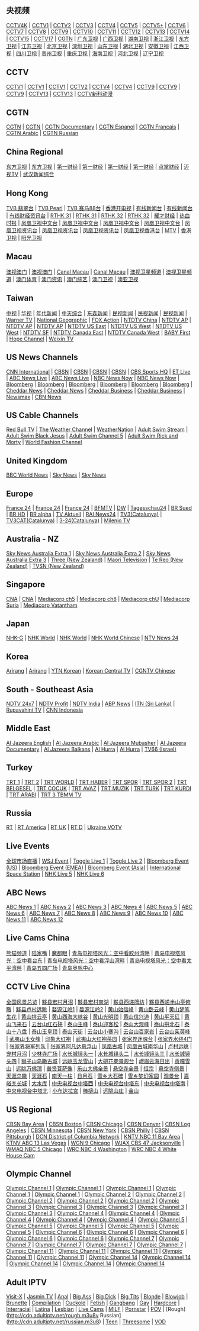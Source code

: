 ## 央视频

[CCTV4K](http://210.22.242.108/live-cnc-cdn.ysp.cctv.cn/001/2000266303.m3u8) | [CCTV1](http://210.22.242.108/live-cnc-cdn.ysp.cctv.cn/001/2000210103.m3u8) | [CCTV2](http://210.22.242.108/live-cnc-cdn.ysp.cctv.cn/001/2000203603.m3u8) | [CCTV3](http://210.22.242.108/live-cnc-cdn.ysp.cctv.cn/001/2000203803.m3u8) | [CCTV4](http://210.22.242.108/live-cnc-cdn.ysp.cctv.cn/001/2000204803.m3u8) | [CCTV5](http://210.22.242.108/live-cnc-cdn.ysp.cctv.cn/001/2000205103.m3u8) | [CCTV5+](http://210.22.242.108/live-cnc-cdn.ysp.cctv.cn/001/2000204503.m3u8) | [CCTV6](http://210.22.242.108/live-cnc-cdn.ysp.cctv.cn/001/2000203301.m3u8) | [CCTV7](http://210.22.242.108/live-cnc-cdn.ysp.cctv.cn/001/2000510003.m3u8) | [CCTV8](http://210.22.242.108/live-cnc-cdn.ysp.cctv.cn/001/2000203903.m3u8) | [CCTV9](http://210.22.242.108/live-cnc-cdn.ysp.cctv.cn/001/2000499403.m3u8) | [CCTV10](http://210.22.242.108/live-cnc-cdn.ysp.cctv.cn/001/2000203503.m3u8) | [CCTV11](http://210.22.242.108/live-cnc-cdn.ysp.cctv.cn/001/2000204103.m3u8) | [CCTV12](http://210.22.242.108/live-cnc-cdn.ysp.cctv.cn/001/2000202603.m3u8) | [CCTV13](http://210.22.242.108/live-cnc-cdn.ysp.cctv.cn/001/2000204603.m3u8) | [CCTV14](http://210.22.242.108/live-cnc-cdn.ysp.cctv.cn/001/2000204403.m3u8) | [CCTV15](http://210.22.242.108/live-cnc-cdn.ysp.cctv.cn/001/2000205003.m3u8) | [CCTV17](http://210.22.242.108/live-cnc-cdn.ysp.cctv.cn/001/2000204203.m3u8) | [CGTN](http://210.22.242.108/live-cnc-cdn.ysp.cctv.cn/001/2001656801.m3u8) | [广东卫视](http://210.22.242.108/live-cnc-cdn.ysp.cctv.cn/001/2000292703.m3u8) | [广西卫视](http://210.22.242.108/live-cnc-cdn.ysp.cctv.cn/001/2000294203.m3u8) | [湖南卫视](http://210.22.242.108/live-cnc-cdn.ysp.cctv.cn/001/2000296203.m3u8) | [浙江卫视](http://210.22.242.108/live-cnc-cdn.ysp.cctv.cn/001/2000295503.m3u8) | [东方卫视](http://210.22.242.108/live-cnc-cdn.ysp.cctv.cn/001/2000292403.m3u8) | [江苏卫视](http://210.22.242.108/live-cnc-cdn.ysp.cctv.cn/001/2000295603.m3u8) | [北京卫视](http://210.22.242.108/live-cnc-cdn.ysp.cctv.cn/001/2000272103.m3u8) | [深圳卫视](http://210.22.242.108/live-cnc-cdn.ysp.cctv.cn/001/2000292203.m3u8) | [山东卫视](http://210.22.242.108/live-cnc-cdn.ysp.cctv.cn/001/2000294803.m3u8) | [湖北卫视](http://210.22.242.108/live-cnc-cdn.ysp.cctv.cn/001/2000294503.m3u8) | [安徽卫视](http://210.22.242.108/live-cnc-cdn.ysp.cctv.cn/001/2000298003.m3u8) | [江西卫视](http://210.22.242.108/live-cnc-cdn.ysp.cctv.cn/001/2000294103.m3u8) | [四川卫视](http://210.22.242.108/live-cnc-cdn.ysp.cctv.cn/001/2000295003.m3u8) | [贵州卫视](http://210.22.242.108/live-cnc-cdn.ysp.cctv.cn/001/2000293303.m3u8) | [重庆卫视](http://210.22.242.108/live-cnc-cdn.ysp.cctv.cn/001/2000297803.m3u8) | [海南卫视](http://210.22.242.108/live-cnc-cdn.ysp.cctv.cn/001/2000291503.m3u8) | [河北卫视](http://210.22.242.108/live-cnc-cdn.ysp.cctv.cn/001/2000293403.m3u8) | [辽宁卫视](http://210.22.242.108/live-cnc-cdn.ysp.cctv.cn/001/2000281303.m3u8)

## CCTV

[CCTV1](http://ivi.bupt.edu.cn/hls/cctv1hd.m3u8) | [CCTV1](http://ivi.bupt.edu.cn/hls/cctv1.m3u8) | [CCTV1](http://cctvksw.v.kcdnvip.com/live/cctv1_1/index.m3u8) | [CCTV2](http://ivi.bupt.edu.cn/hls/cctv2.m3u8) | [CCTV4](http://ivi.bupt.edu.cn/hls/cctv4.m3u8) | [CCTV4](http://cctvksw.v.kcdnvip.com/live/cctv4_1/index.m3u8) | [CCTV9](http://ivi.bupt.edu.cn/hls/cctv9.m3u8) | [CCTV9](http://cctvcnch5c.v.wscdns.com/live/cctvjilu_2/index.m3u8) | [CCTV9](http://cctvksw.v.kcdnvip.com/live/cctvjilu_1/index.m3u8) | [CCTV13](http://ivi.bupt.edu.cn/hls/cctv13.m3u8) | [CCTV13](http://cctvksw.v.kcdnvip.com/live/cctv13_1/index.m3u8) | [CCTV新科动漫](http://cctvtxyh5ca.liveplay.myqcloud.com/live/xinkedongman_2_hd.m3u8)

## CGTN

[CGTN](https://news.cgtn.com/resource/live/english/cgtn-news.m3u8) | [CGTN](http://ivi.bupt.edu.cn/hls/cctv16.m3u8) | [CGTN Documentary](https://news.cgtn.com/resource/live/document/cgtn-doc.m3u8) | [CGTN Espanol](https://news.cgtn.com/resource/live/espanol/cgtn-e.m3u8) | [CGTN Francais](https://news.cgtn.com/resource/live/french/cgtn-f.m3u8) | [CGTN Arabic](https://news.cgtn.com/resource/live/arabic/cgtn-a.m3u8) | [CGTN Russian](https://news.cgtn.com/resource/live/russian/cgtn-r.m3u8)

## China Regional

[东方卫视](http://ivi.bupt.edu.cn/hls/dfhd.m3u8) | [东方卫视](http://ivi.bupt.edu.cn/hls/dftv.m3u8) | [第一财经](http://w1.livecdn.yicai.com/hls/live/CBN_hd/live.m3u8) | [第一财经](http://w1.livecdn.yicai.com/hls/live/CBN_sd/live.m3u8) | [第一财经](http://w1.livecdn.yicai.com/hls/live/CBN_ld/live.m3u8) | [第一财经](http://m1.livecdn.yicai.com/hls/live/CBN_ld/live.m3u8) | [点掌财经](http://cclive.aniu.tv/live/anzb.m3u8) | [迈视TV](http://xinl.live.maxtv.cn/live/zb/playlist.m3u8) | [武汉新闻综合](http://stream.appwuhan.com/1tzb/sd/live.m3u8)

## Hong Kong

[TVB 翡翠台](http://m.567it.com/jade.m3u8) | [TVB Pearl](http://m.567it.com/Pearl.m3u8) | [TVB 赛马88台](http://tvbilive11-i.akamaihd.net/hls/live/494672/CH88/CH88-01.m3u8) | [香港开电视](http://media.fantv.hk/m3u8/archive/channel2.m3u8) | [有线新闻台](http://pull.leshantangjt.com/live/79231bc51121af01bf85c69b1/playlist.m3u8) | [有线新闻台](https://ottproxy2.mott.tv/livehls/MOB-SCC/index.m3u8) | [有线财经资讯台](http://ottproxy1.mott.tv/livehls/MOB-NGW/index.m3u8) | [RTHK 31](http://rthklive1-lh.akamaihd.net/i/rthk31_1@167495/index_1296_av-b.m3u8) | [RTHK 31](http://rthklive1-lh.akamaihd.net/i/rthk31_1@167495/index_2052_av-b.m3u8) | [RTHK 32](http://rthklive2-lh.akamaihd.net/i/rthk32_1@168450/index_1296_av-b.m3u8) | [RTHK 32](http://rthklive2-lh.akamaihd.net/i/rthk32_1@168450/index_2052_av-b.m3u8) | [耀才财经](http://202.69.67.66:443/webcast/bshdlive-pc/playlist.m3u8) | [热血时报](http://ptmirror3.passiontimes.hk/hls3/582000/stream.m3u8) | [凤凰卫视中文台](http://221.179.217.70/PLTV/88888888/224/3221225942/1.m3u8) | [凤凰卫视中文台](http://125.210.152.18:9090/live/FHZW_1200.m3u8) | [凤凰卫视中文台](http://223.110.245.167/ott.js.chinamobile.com/PLTV/3/224/3221226922/index.m3u8) | [凤凰卫视中文台](http://223.82.250.72/live/fhchinese/1.m3u8) | [凤凰卫视资讯台](http://125.210.152.18:9090/live/FHZX_1200.m3u8) | [凤凰卫视资讯台](http://223.110.245.167/ott.js.chinamobile.com/PLTV/3/224/3221226923/index.m3u8) | [凤凰卫视资讯台](http://183.207.249.35/PLTV/3/224/3221226923/index.m3u8) | [凤凰卫视香港台](http://183.207.249.35/PLTV/3/224/3221226975/index.m3u8) | [MTV](http://unilivemtveu-lh.akamaihd.net/i/mtvno_1@346424/master.m3u8) | [香港卫视](http://zhibo.hkstv.tv/livestream/mutfysrq/playlist.m3u8) | [阳光卫视](https://stream.isuntv.com/680k/mid_video_index.m3u8)

## Macau

[澳视澳门](https://live4.tdm.com.mo/ch1/_definst_/ch1.live/playlist.m3u8) | [澳视澳门](http://61.244.22.4/ch1/ch1.live/playelist.m3u8) | [Canal Macau](https://live4.tdm.com.mo/ch2/_definst_/ch2.live/playlist.m3u8) | [Canal Macau](http://61.244.22.4/ch2/ch2.live/playelist.m3u8) | [澳视卫星频道](https://live4.tdm.com.mo/ch3/_definst_/ch3.live/playlist.m3u8) | [澳视卫星频道](http://61.244.22.4/ch3/ch3.live/playelist.m3u8) | [澳门体育](https://live4.tdm.com.mo/ch4/_definst_/sport_ch4.live/playlist.m3u8) | [澳门资讯](https://live4.tdm.com.mo/ch5/_definst_/info_ch5.live/playlist.m3u8) | [澳门综艺](https://live4.tdm.com.mo/ch6/_definst_/hd_ch6.live/playlist.m3u8) | [澳门卫视](http://stream.mastvnet.com/MSTV/SD/live.m3u8) | [澳亚卫视](http://stream.mastvnet.com/MSTV/playlist.m3u8)

## Taiwan

[中视](http://104.250.154.42:8080/ZZ_zhongshi/ZZ_zhongshi.m3u8) | [华视](http://104.250.154.42:8080/ZZ_huashi/ZZ_huashi.m3u8) | [年代新闻](http://104.250.154.42:8080/ZZ_niandaixinwen/ZZ_niandianxinwen.m3u8) | [中天综合](http://104.250.154.42:8080/ZZ_zhongtianzonghe/ZZ_zhongtianzonghe.m3u8) | [东森新闻](http://192.200.120.82:8080/ZZ_dongsenxinwen/ZZ_dongsenxinwen.m3u8) | [民视新闻](https://6.mms.vlog.xuite.net/hls/ftvtv/index.m3u8) | [民视新闻](http://6.mms.vlog.xuite.net/hls/ftvtv/index.m3u8) | [民视新闻](http://210.61.56.23/hls/ftvtv/index.m3u8) | [Warner TV](http://192.200.120.82:8080/ZZ_huanadianying/ZZ_huanadianying.m3u8) | [National Geographic](http://104.250.154.42:8080/ZZ_hbo/ZZ_hbo.m3u8) | [FOX Action](http://104.250.154.42:8080/ZZ_foxaction/ZZ_foxaction.m3u8) | [NTDTV China](https://live2.ntdimg.com/cnlive/playlist.m3u8) | [NTDTV AP](https://live.ntdimg.com/aplive200/playlist.m3u8) | [NTDTV AP](http://174.127.67.246/live330/playlist.m3u8) | [NTDTV AP](http://174.127.67.246/live400/playlist.m3u8) | [NTDTV US East](https://live.ntdimg.com/live400/playlist.m3u8) | [NTDTV US West](http://live.ntdimg.com/uwlive520/playlist.m3u8) | [NTDTV US West](https://live.ntdimg.com/uwlive990/playlist.m3u8) | [NTDTV SF](https://live.ntdimg.com/sflive990/playlist.m3u8) | [NTDTV Canada East](https://live.ntdimg.com/mllive860/playlist.m3u8) | [NTDTV Canada West](https://live.ntdimg.com/cwlive220/playlist.m3u8) | [BABY First](http://ms003.happytv.com.tw/live/F9YMztT5DcwWEr1f/index.m3u8) | [Hope Channel](http://bcliveuniv-lh.akamaihd.net:80/i/Live_1@384161/index_500_av-p.m3u8) | [Weixin TV](http://mobile.ccdntech.com/transcoder/_definst_/vod164_Live/live/chunklist_w1177047531.m3u8)

## US News Channels

[CNN International](https://itpolly.iptv.digijadoo.net/live/cnn/chunks.m3u8) | [CBSN](http://cbsnewshd-lh.akamaihd.net/i/CBSNHD_7@199302/master.m3u8) | [CBSN](https://www.cbsnews.com/common/video/cbsn_header_prod.m3u8) | [CBSN](https://cbsn-us-cedexis.cbsnstream.cbsnews.com/out/v1/55a8648e8f134e82a470f83d562deeca/master.m3u8) | [CBSN](https://www.cbsnews.com/common/video/dai_prod.m3u8) | [CBS Sports HQ](https://dai.google.com/linear/hls/event/lKh5_XooSbam79G4T7KvYQ/master.m3u8) | [ET Live](https://dai.google.com/linear/hls/event/xrVrJYTmTfitfXBQfeZByQ/master.m3u8) | [ABC News Live](https://content.uplynk.com/channel/3324f2467c414329b3b0cc5cd987b6be.m3u8) | [
ABC News Live](https://abclive2-lh.akamaihd.net/i/abc_live11@423404/master.m3u8) | [NBC News Now](https://nbcnewshls-i.akamaihd.net/hls/live/1005170/nnn_live1/index_375.m3u8) | [NBC News Now](http://nbcnews-lh.akamaihd.net/i/nbc_live11@183427/master.m3u8) | [Bloomberg](https://liveproduseast.akamaized.net/us/Channel-USTV-AWS-virginia-1/Source-USTV-1000-1_live.m3u8) | [Bloomberg](https://liveproduseast.akamaized.net/btv/desktop/us_live.m3u8) | [Bloomberg](http://cdn-videos.akamaized.net/btv/desktop/akamai/europe/live/primary.m3u8) | [Bloomberg](https://liveprodeuwest.akamaized.net/btv/desktop/eu_live.m3u8) | [Bloomberg](https://liveprodapnortheast.akamaized.net/btv/desktop/aus_live.m3u8) | [Bloomberg](https://liveproduseast.akamaized.net/us/Channel-USTV-AWS-virginia-1/Source-USTV-1000-1_live.m3u8) | [Cheddar News](https://melive.chdrstatic.com/cheddar-42620/CheddarOwnedStream/cbn/primary.m3u8) | [Cheddar News](https://livestream.chdrstatic.com/7ab3250ab8cbce90487ec1d6f5ab5b4de073a4d71ec3fe83d677230882ce5729/cheddar-42620/CheddarOwnedStream/cheddardigital/index.m3u8) | [Cheddar Business](https://melive.chdrstatic.com/cheddar-42620/CheddarOwnedStream/cheddar/primary.m3u8) | [Cheddar Business](https://live.chdrstatic.com/cheddar/index.m3u8) | [Newsmax](https://nmxlive.akamaized.net/hls/live/529965/Live_1/index.m3u8) | [CBN News](http://bcliveuniv-lh.akamaihd.net/i/news_1@194050/master.m3u8)

## US Cable Channels

[Red Bull TV](https://rbmn-live.akamaized.net/hls/live/590964/BoRB-AT/master.m3u8) | [The Weather Channel](https://weather-lh.akamaihd.net/i/twc_1@92006/master.m3u8) | [WeatherNation](http://cdnapi.kaltura.com/p/931702/sp/93170200/playManifest/entryId/1_oorxcge2/format/applehttp/protocol/http/uiConfId/28428751/a.m3u8) | [Adult Swim Stream](https://media.cdn.adultswim.com/streams/playlists/live-stream.primary.v2.m3u8) | [Adult Swim Black Jesus](https://adultswim-vodlive.cdn.turner.com/live/black-jesus/stream.m3u8) | [Adult Swim Channel 5](https://adultswim-vodlive.cdn.turner.com/live/channel-5/stream.m3u8) | [Adult Swim Rick and Morty](https://adultswim-vodlive.cdn.turner.com/live/rick-and-morty/stream.m3u8) | [World Fashion Channel](http://wfc.bonus-tv.ru:80/cdn/wfcint/tracks-v1a1/index.m3u8)

## United Kingdom

[BBC World News](https://1636691764.rsc.cdn77.org/vCK2Zos_ZJA3WpA_yWRcNQ==,1593570326/LS-ATL-54548-11/index.m3u8) | [Sky News](http://skydvn-nowtv-atv-prod.skydvn.com/atv/skynews/1404/live/04.m3u8) | [Sky News](http://skydvn-nowtv-atv-prod.skydvn.com/atv/skynews/1404/live/06.m3u8)

## Europe

[France 24](http://static.france24.com/live/F24_EN_HI_HLS/live_tv.m3u8) | [France 24](http://static.france24.com/live/F24_EN_LO_HLS/live_ios.m3u8) | [France 24](http://f24hls-i.akamaihd.net/hls/live/221193/F24_EN_LO_HLS/master_900.m3u8) | [BFMTV](https://bcovlive-a.akamaihd.net/fb3647b53c1a4c278eaecf83230ee4c5/eu-central-1/876450610001/playlist-all.m3u8) | [DW](http://dwstream4-lh.akamaihd.net/i/dwstream4_live@131329/master.m3u8) | [Tagesschau24](http://tagesschau-lh.akamaihd.net/i/tagesschau_1@119231/master.m3u8) | [BR Sued](http://livestreams.br.de/i/bfssued_germany@119890/master.m3u8) | [BR HD](http://livestreams.br.de/i/bfsnord_germany@119898/master.m3u8) | [BR alpha](http://livestreams.br.de/i/bralpha_germany@119899/master.m3u8) | [TV Aktuell](http://tvaktuellr.iptv-playoutcenter.de:1935/tvaktuellr/tvaktuellr.stream_3/.m3u8) | [RAI News24](https://rainews1-live.akamaized.net/hls/live/598326/rainews1/rainews1/playlist.m3u8) | [TV3(Catalunya)](https://directes-tv-es.ccma.cat/es/ngrp:tv3_web/playlist.m3u8) | [TV3CAT(Catalunya)](https://directes-tv-int.ccma.cat/int/ngrp:tvi_web/playlist.m3u8) | [3-24(Catalunya)](https://directes-tv-int.ccma.cat/int/ngrp:324_web/playlist.m3u8) | [Milenio TV](http://bcoveliveios-i.akamaihd.net/hls/live/201661/57828478001/milenio_center_512k@51752.m3u8)

## Australia - NZ

[Sky News Australia Extra 1](https://skynewsau-live.akamaized.net/hls/live/2002689/skynewsau-extra1/master.m3u8) | [Sky News Australia Extra 2](https://skynewsau-live.akamaized.net/hls/live/2002690/skynewsau-extra2/master.m3u8) | [Sky News Australia Extra 3](https://skynewsau-live.akamaized.net/hls/live/2002691/skynewsau-extra3/master.m3u8) | [Three (New Zealand)](http://mediaworks-i.akamaihd.net/hls/live/220435/3812193411001/3news_live/master.m3u8) | [Maori Television](https://bcsecurelivehls-i.akamaihd.net/hls/live/720612/1614493167001_1/master.m3u8) | [Te Reo (New Zealand)](https://bcsecurelivehls-i.akamaihd.net/hls/live/720613/1614493167001_2/master.m3u8) | [TVSN (New Zealand)](https://tvsn-i.akamaihd.net/hls/live/261837/tvsn_nz/tvsn_nz_4m5_4500.m3u8)

## Singapore

[CNA](https://d2e1asnsl7br7b.cloudfront.net/7782e205e72f43aeb4a48ec97f66ebbe/index.m3u8) | [CNA](https://tglmp03.akamaized.net/out/v1/4d59504cda84408ba48f4c0c4414f355/master.m3u8) | [Mediacorp ch5](https://tglmp02.akamaized.net/out/v1/f091238359f8455f8396cef639d0d9f7/master.m3u8) | [Mediacorp ch8](https://tglmp02.akamaized.net/out/v1/fc10702fcb024ed79ff1ab36bb54f779/master.m3u8) | [Mediacorp chU](https://tglmp03.akamaized.net/out/v1/b27afa589617426ea177726bbb5b0c6c/master.m3u8) | [Mediacorp Suria](https://tglmp04.akamaized.net/out/v1/8e365164d7e04f4fad7eaa5e43c05d49/master.m3u8) | [Mediacorp Vatantham](https://tglmp03.akamaized.net/out/v1/230bc7050839446b87c86268df536ab6/master.m3u8)

## Japan

[NHK-G](https://nhknewssimul-i.akamaihd.net/hls/live/226063/nhknewssimul/playlist.m3u8) | [NHK World](https://nhkworld.webcdn.stream.ne.jp/www11/nhkworld-tv/sycc-live/zh/domestic/playlist-akamaivtt.m3u8) | [NHK World](https://nhkworld.webcdn.stream.ne.jp/www11/nhkworld-tv/global/2003458/live.m3u8) | [NHK World Chinese](https://nhkworld.webcdn.stream.ne.jp/www11/nhkworld-tv/zh/725580/livecom_zh.m3u8) | [NTV News 24](https://n24-cdn-live.ntv.co.jp/ch01/index.m3u8)

## Korea

[Arirang](https://amdlive-ch01-ctnd-com.akamaized.net/arirang_1ch/smil:arirang_1ch.smil/playlist.m3u8) | [Arirang](http://cdn-01.bonus-tv.ru:8080/arirang_edge/index.m3u8) | [YTN Korean](http://ytnmmd.mmdlive.lldns.net/ytnmmd/9484b70302db4786886ae40308bf45a1/manifest.m3u8) | [Korean Central TV](http://tv.nknews.org/tvhls/stream.m3u8) | [CGNTV Chinese](http://cgntv-glive.ofsdelivery.net/live/_definst_/cgntv_ch/chunklist_w1705401687.m3u8)

## South - Southeast Asia

[NDTV 24x7](https://ndtv24x7elemarchana.akamaized.net/hls/live/2003678/ndtv24x7/ndtv24x7master.m3u8) | [NDTV Profit](https://ndtvprofitelemarchana.akamaized.net/hls/live/2003680/ndtvprofit/ndtvprofitmaster.m3u8) | [NDTV India](https://ndtvindiaelemarchana.akamaized.net/hls/live/2003679/ndtvindia/ndtvindiamaster.m3u8) | [ABP News](http://hindiabp-lh.akamaihd.net/i/hindiabp1new_1@192103/master.m3u8) | [ITN (Sri Lanka)](http://cdncities.com/itndvr2/itndvr2/playlist.m3u8) | [Rupavahini TV](http://dammikartmp.tulix.tv/slrc1/slrc1/playlist.m3u8) | [CNN Indonesia](http://live.cnnindonesia.com/livecnn/smil:cnntv.smil/chunklist.m3u8)

## Middle East

[Al Jazeera English](https://live-hls-web-aje.getaj.net/AJE/index.m3u8) | [Al Jazeera Arabic](https://live-hls-web-aja.getaj.net/AJA/index.m3u8) | [Al Jazeera Mubasher](https://live-hls-web-ajm.getaj.net/AJM/index.m3u8) | [Al Jazeera Documentary](https://live-hls-web-ajd.getaj.net/AJD/index.m3u8) | [Al Jazeera Balkans](https://live-hls-web-ajb.getaj.net/AJB/index.m3u8) | [Al Hurra](http://mbnhls-lh.akamaihd.net/i/MBN_1@118619/master.m3u8) | [Al Hurra](https://mbningestworld-i.akamaihd.net/hls/live/586122/worldsafe/master.m3u8) | [TV66 (Israel)](http://edge1.il.kab.tv/rtplive/tv66-heb-high.stream/playlist.m3u8)

## Turkey

[TRT 1](https://tv-trt1.live.trt.com.tr/master.m3u8) | [TRT 2](https://tv-trt2.live.trt.com.tr/master.m3u8) | [TRT WORLD](https://tv-trtworld.live.trt.com.tr/master.m3u8) | [TRT HABER](https://tv-trthaber.live.trt.com.tr/master.m3u8) | [TRT SPOR](https://tv-trtspor1.live.trt.com.tr/master.m3u8) | [TRT SPOR 2](https://tv-trtspor2.live.trt.com.tr/master.m3u8) | [TRT BELGESEL](https://trtcanlitv-lh.akamaihd.net/i/TRTBELGESEL_1@182145/master.m3u8) | [TRT COCUK](https://tv-trtcocuk.live.trt.com.tr/master.m3u8) | [TRT AVAZ](https://tv-trtavaz.live.trt.com.tr/master.m3u8) | [TRT MUZIK](https://tv-trtmuzik.live.trt.com.tr/master.m3u8) | [TRT TURK](https://tv-trtturk.live.trt.com.tr/master.m3u8) | [TRT KURDI](https://tv-trtkurdi.live.trt.com.tr/master.m3u8) | [TRT ARABI](https://tv-trtarabi.live.trt.com.tr/master.m3u8) | [TRT 3 TBMM TV](https://mecliscanlitv-lh.akamaihd.net/i/MECLISTV_1@127503/master.m3u8)

## Russia

[RT](https://rt-news.secure.footprint.net/1103.m3u8) | [RT America](http://rt-usa.secure.footprint.net:80/1105.m3u8) | [RT UK](https://rt-uk.secure.footprint.net/1106.m3u8) | [RT D](https://rt-doc.secure.footprint.net/1101.m3u8) | [Ukraine VOTV](http://hls.cdn.ua/vo.org.ua_live/_definst_/online-ru-hotbird-high/chunklist.m3u8)

## Live Events

[全球市场直播](http://t1.livecdn.yicai.com/live/100479044.m3u8) | [WSJ Event](http://wsjlivehls-lh.akamaihd.net/i/events1_1@174990/master.m3u8) | [Toggle Live 1](https://d1yo9qxy129lnb.cloudfront.net/hls/tlivepcweb/prog_index.m3u8) | [Toggle Live 2](https://d1bztpr6dj4xga.cloudfront.net/hls/tlive2pcweb/prog_index.m3u8) | [Bloomberg Event (US)](https://bblive-liveproduseast.hs.llnwd.net/btv/desktop/us_event.m3u8) | [Bloomberg Event (EMEA)](https://liveprodeuwest.akamaized.net/btv/desktop/eu_event.m3u8) | [Bloomberg Event (Asia)](https://liveprodapnortheast.akamaized.net/btv/desktop/ap_event.m3u8) | [International Space Station](http://iphone-streaming.ustream.tv/uhls/17074538/streams/live/iphone/playlist.m3u8) | [NHK Live 5](https://nhknewsreal5-i.akamaihd.net/hls/live/267603/nhknewsreal5/playlist.m3u8) | [NHK Live 6](https://nhknewsreal6-i.akamaihd.net/hls/live/267604/nhknewsreal6/playlist.m3u8)

## ABC News

[ABC News 1](https://abclive1-lh.akamaihd.net/i/abc_live01@423395/master.m3u8) | [ABC News 2](https://abclive1-lh.akamaihd.net/i/abc_live02@423396/master.m3u8) | [ABC News 3](https://abclive1-lh.akamaihd.net/i/abc_live03@423397/master.m3u8) | [ABC News 4](https://abclive1-lh.akamaihd.net/i/abc_live04@423398/master.m3u8) | [ABC News 5](https://abclive1-lh.akamaihd.net/i/abc_live05@423399/master.m3u8) | [ABC News 6](https://abclive1-lh.akamaihd.net/i/abc_live06@423400/master.m3u8) | [ABC News 7](https://abclive1-lh.akamaihd.net/i/abc_live07@423401/master.m3u8) | [ABC News 8](https://abclive1-lh.akamaihd.net/i/abc_live08@423402/master.m3u8) | [ABC News 9](https://abclive1-lh.akamaihd.net/i/abc_live09@420891/master.m3u8) | [ABC News 10](https://abclive1-lh.akamaihd.net/i/abc_live10@420897/master.m3u8) | [ABC News 11](https://abclive2-lh.akamaihd.net/i/abc_live11@423404/master.m3u8) | [ABC News 12](https://abclive2-lh.akamaihd.net/i/abc_live12@423405/master.m3u8)

## Live Cams China

[熊猫频道](https://gcalic.v.myalicdn.com/gc/ipanda_1/index.m3u8) | [陆家嘴](http://bililive.kksmg.com/hls/sdi7000/playlist.m3u8) | [魔都眼](http://bililive.kksmg.com/hls/sdi80/playlist.m3u8) | [青岛电视塔风光：空中看胶州湾畔](http://video10.qtv.com.cn/sxt200/manifest.m3u8) | [青岛电视塔风光：空中看台东](http://video10.qtv.com.cn/sxt201/manifest.m3u8) | [青岛电视塔风光：空中看浮山湾畔](http://video10.qtv.com.cn/sxt202/manifest.m3u8) | [青岛电视塔风光：空中看太平湾畔](http://video10.qtv.com.cn/sxt203/manifest.m3u8) | [青岛五四广场](http://video10.qtv.com.cn/aqdafzx/manifest.m3u8) | [青岛奥帆中心](http://video10.qtv.com.cn/aqdwsgc/manifest.m3u8)

## CCTV Live China

[全国风景总览](https://gcalic.v.myalicdn.com/gc/wgw05_1/index.m3u8) | [黟县宏村月沼](https://gctxyc.liveplay.myqcloud.com/gc/yxhcyz_1/index.m3u8) | [黟县宏村南湖](https://gcalic.v.myalicdn.com/gc/yxhcnh_1/index.m3u8) | [黟县西递牌坊](https://gcalic.v.myalicdn.com/gc/yxxdpf_1/index.m3u8) | [黟县西递半山亭俯瞰](https://gcalic.v.myalicdn.com/gc/yxxdbst_1/index.m3u8) | [黟县卢村远眺](https://gccncc.v.wscdns.com/gc/yxlcyt_1/index.m3u8) | [婺源江岭1](https://gctxyc.liveplay.myqcloud.com/gc/wygjt1_1/index.m3u8) | [婺源江岭2](https://gccncc.v.wscdns.com/gc/wygjt2_1/index.m3u8) | [黄山始信峰](https://gctxyc.liveplay.myqcloud.com/gc/hssxf_1/index.m3u8) | [黄山卧云峰](https://gcalic.v.myalicdn.com/gc/hswlf_1/index.m3u8) | [黄山梦笔生花](https://gccncc.v.wscdns.com/gc/hsmbsh_1/index.m3u8) | [黄山排云亭](https://gcalic.v.myalicdn.com/gc/hspyt_1/index.m3u8) | [黄山西海大峡谷](https://gcalic.v.myalicdn.com/gc/hsxhdxg_1/index.m3u8) | [黄山光明顶](https://gccncc.v.wscdns.com/gc/hsgmd_1/index.m3u8) | [黄山信兴道](https://gccncc.v.wscdns.com/gc/hsyg_1/index.m3u8) | [黄山平天矼](https://gcalic.v.myalicdn.com/gc/hsptgz_1/index.m3u8) | [黄山飞来石](https://gccncc.v.wscdns.com/gc/hsptgy_1/index.m3u8) | [云台山红石硖](https://gcalic.v.myalicdn.com/gc/ytshsx_1/index.m3u8) | [泰山主峰](https://gctxyc.liveplay.myqcloud.com/gc/taishan01_1/index.m3u8) | [泰山迎客松](https://gcalic.v.myalicdn.com/gc/taishan02_1/index.m3u8) | [泰山大观峰](https://gctxyc.liveplay.myqcloud.com/gc/taishan03_1/index.m3u8) | [泰山拱北石](https://gcalic.v.myalicdn.com/gc/taishan04_1/index.m3u8) | [泰山十八盘](https://gcalic.v.myalicdn.com/gc/taishan05_1/index.m3u8) | [泰山玉皇顶](https://gcalic.v.myalicdn.com/gc/taishan06_1/index.m3u8) | [泰山天街](https://gccncc.v.wscdns.com/gc/taishan07_1/index.m3u8) | [云台山小寨沟](https://gccncc.v.wscdns.com/gc/ytsxzg_1/index.m3u8) | [云台山百家岩](https://gccncc.v.wscdns.com/gc/ytsbjy_1/index.m3u8) | [云台山茱萸峰](https://gccncc.v.wscdns.com/gc/ytszyf_1/index.m3u8) | [武夷山玉女峰](https://gcalic.v.myalicdn.com/gc/wysynf_1/index.m3u8) | [印象大红袍](https://gctxyc.liveplay.myqcloud.com/gc/wysyxdhp_1/index.m3u8) | [武夷山大红袍茶园](https://gctxyc.liveplay.myqcloud.com/gc/wysdhpcy_1/index.m3u8) | [张家界迷魂台](https://gccncc.v.wscdns.com/gc/zjjmht_1/index.m3u8) | [张家界水绕4门](https://gccncc.v.wscdns.com/gc/zjjsrsm_1/index.m3u8) | [张家界将军列队](https://gctxyc.liveplay.myqcloud.com/gc/zjjjjdl_1/index.m3u8) | [张家界阿凡达悬浮山](https://gcalic.v.myalicdn.com/gc/zjjafdxfs_1/index.m3u8) | [凤凰古城](https://gccncc.v.wscdns.com/gc/fhgcdgm_1/index.m3u8) | [凤凰古城南华山](https://gccncc.v.wscdns.com/gc/fhgcdnhs_1/index.m3u8) | [卢村远眺](https://gccncc.v.wscdns.com/gc/yxlcyt_1/index.m3u8) | [宠村月沼](https://gccncc.v.wscdns.com/gc/yxhcyz_1/index.m3u8) | [少林寺广场](https://gccncc.v.wscdns.com/gc/zsslsgc_1/index.m3u8) | [水长城镜头一](https://gcalic.v.myalicdn.com/gc/wgw01_1/index.m3u8) | [水长城镜头二](https://gcalic.v.myalicdn.com/gc/wgw02_1/index.m3u8) | [水长城镜头三](https://gccncc.v.wscdns.com/gc/wgw03_1/index.m3u8) | [水长城镜头四](https://gccncc.v.wscdns.com/gc/wgw04_1/index.m3u8) | [狮子山鸟瞰古城](https://gccncc.v.wscdns.com/gc/ljgcszsnkgc_1/index.m3u8) | [远眺玉龙雪山](https://gcalic.v.myalicdn.com/gc/ljgcwglytylxs_1/index.m3u8) | [大研花巷景观台](https://gcalic.v.myalicdn.com/gc/ljgcdyhxgjt_1/index.m3u8) | [峨眉云海日出](https://gctxyc.liveplay.myqcloud.com/gc/emsarm_1/index.m3u8) | [贡嘎雪山](https://gctxyc.liveplay.myqcloud.com/gc/emsyh_1/index.m3u8) | [远眺万佛顶](https://gcalic.v.myalicdn.com/gc/emswfs_1/index.m3u8) | [普贤菩萨像](https://gcalic.v.myalicdn.com/gc/emspxps_1/index.m3u8) | [乐山大佛全景](https://gccncc.v.wscdns.com/gc/lsdfgfl_1/index.m3u8) | [悬空寺全景](https://gcalic.v.myalicdn.com/gc/hsxksqj_1/index.m3u8) | [恒宗](https://gcalic.v.myalicdn.com/gc/hsxkssqdzrqj_1/index.m3u8) | [悬空寺侧景](https://gcalic.v.myalicdn.com/gc/hsxkscj_1/index.m3u8) | [天涯鸟瞰](https://gctxyc.liveplay.myqcloud.com/gc/tyhjtynl_1/index.m3u8) | [天涯石](https://gctxyc.liveplay.myqcloud.com/gc/tyhjtys_1/index.m3u8) | [南天一柱](https://gctxyc.liveplay.myqcloud.com/gc/tyhjntyz_1/index.m3u8) | [日月石](https://gccncc.v.wscdns.com/gc/tyhjrys_1/index.m3u8) | [雪乡大石碑](https://gcalic.v.myalicdn.com/gc/mdjxxdsb_1/index.m3u8) | [雪乡梦幻家园](https://gctxyc.liveplay.myqcloud.com/gc/mdjxxmhjyxj_1/index.m3u8) | [观景台](https://gccncc.v.wscdns.com/gc/mdjxxmhjygjt_1/index.m3u8) | [嘉峪关长城](https://gctxyc.liveplay.myqcloud.com/gc/jyg04_1/index.m3u8) | [大水库](https://gccncc.v.wscdns.com/gc/ljgcdsc_1/index.m3u8) | [中央电视台中塔西](https://gccncc.v.wscdns.com/gc/ztx_1/index.m3u8) | [中央电视台中塔东](https://gcalic.v.myalicdn.com/gc/ztd_1/index.m3u8) | [中央电视台中塔南](https://gccncc.v.wscdns.com/gc/ztn_1/index.m3u8) | [中央电视台中塔北](https://gcalic.v.myalicdn.com/gc/ztb_1/index.m3u8) | [小布达拉宫](https://gcalic.v.myalicdn.com/gc/bsszxbdlg_1/index.m3u8) | [棒槌山](https://gccncc.v.wscdns.com/gc/bsszbcs_1/index.m3u8) | [远眺山庄](https://gcalic.v.myalicdn.com/gc/bssztt_1/index.m3u8) | [金山](https://gcalic.v.myalicdn.com/gc/bsszjs_1/index.m3u8)

## US Regional

[CBSN Bay Area](https://dai.google.com/linear/hls/event/VE8b4n-YStusEGv5Z2NmsQ/master.m3u8) | [CBSN Boston](https://dai.google.com/linear/hls/event/26FJK7wRSo6RhPsK70XS_w/master.m3u8) | [CBSN Chicago](https://dai.google.com/linear/hls/event/DWt8iR1YQ-OJQsxczu8KfQ/master.m3u8) | [CBSN Denver](https://dai.google.com/linear/hls/event/EUo67MWSRh6toPi0heJKnQ/master.m3u8) | [CBSN Log Angeles](https://dai.google.com/linear/hls/event/TxSbNMu4R5anKrjV02VOBg/master.m3u8) | [CBSN Minnesota](https://dai.google.com/linear/hls/event/zcWPVCfURNSPxeidcckQLA/master.m3u8) | [CBSN New York](https://dai.google.com/linear/hls/event/rtcMlf4RTvOEkaudeany5w/master.m3u8) | [CBSN Philly](https://dai.google.com/linear/hls/event/Xu-ITJ2GTNGaxGn893mmWg/master.m3u8) | [CBSN Pittsburgh](https://dai.google.com/linear/hls/event/i5SXVKI4QIuV-eF2XAH4FQ/master.m3u8) | [DCN District of Columbia Network](http://video.oct.dc.gov/out/u/DCN.m3u8) | [KNTV NBC 11 Bay Area](http://kntvlive-f.akamaihd.net/i/kntvb2_1@15530/master.m3u8) | [KTNV ABC 13 Las Vegas](https://content.uplynk.com/channel/39919d3f7a074eefa8bf579214e952f9.m3u8) | [WGN 9 Chicago](http://wgntribune-lh.akamaihd.net/i/WGNPrimary_1@304622/master.m3u8) | [WJAX CBS 47 Jacksonville](http://svc-lvanvato-cxtv-wjax.cmgvideo.com/wjax/2564k/index.m3u8) | [WMAQ NBC 5 Chicago](http://wmaqlive-f.akamaihd.net/i/wmaqa1_1@22923/master.m3u8) | [WRC NBC 4 Washington](http://wrclive-f.akamaihd.net/i/wrcb1_1@46880/master.m3u8) | [WRC NBC 4 White House Cam](http://wrclive-f.akamaihd.net/i/wrcb2_1@46880/master.m3u8)

## Olympic Channel

[Olympic Channel 1](https://ott-live.olympicchannel.com/out/u/OC1_1.m3u8) | [Olympic Channel 1](https://ott-live.olympicchannel.com/out/u/OC1_2.m3u8) | [Olympic Channel 1](https://ott-live.olympicchannel.com/out/u/OC1_3.m3u8) | [Olympic Channel 1](https://ott-live.olympicchannel.com/out/u/OC1_4.m3u8) | [Olympic Channel 1](https://ott-live.olympicchannel.com/out/u/OC1_5.m3u8) | [Olympic Channel 2](https://ott-live.olympicchannel.com/out/u/OC2_1.m3u8) | [Olympic Channel 2](https://ott-live.olympicchannel.com/out/u/OC2_2.m3u8) | [Olympic Channel 2](https://ott-live.olympicchannel.com/out/u/OC2_3.m3u8) | [Olympic Channel 2](https://ott-live.olympicchannel.com/out/u/OC2_4.m3u8) | [Olympic Channel 2](https://ott-live.olympicchannel.com/out/u/OC2_5.m3u8) | [Olympic Channel 3](https://ott-live.olympicchannel.com/out/u/OC3_1.m3u8) | [Olympic Channel 3](https://ott-live.olympicchannel.com/out/u/OC3_2.m3u8) | [Olympic Channel 3](https://ott-live.olympicchannel.com/out/u/OC3_3.m3u8) | [Olympic Channel 3](https://ott-live.olympicchannel.com/out/u/OC3_4.m3u8) | [Olympic Channel 3](https://ott-live.olympicchannel.com/out/u/OC3_5.m3u8) | [Olympic Channel 4](https://ott-live.olympicchannel.com/out/u/OC4_1.m3u8) | [Olympic Channel 4](https://ott-live.olympicchannel.com/out/u/OC4_2.m3u8) | [Olympic Channel 4](https://ott-live.olympicchannel.com/out/u/OC4_3.m3u8) | [Olympic Channel 4](https://ott-live.olympicchannel.com/out/u/OC4_4.m3u8) | [Olympic Channel 4](https://ott-live.olympicchannel.com/out/u/OC4_5.m3u8) | [Olympic Channel 5](https://ott-live.olympicchannel.com/out/u/OC5_1.m3u8) | [Olympic Channel 5](https://ott-live.olympicchannel.com/out/u/OC5_2.m3u8) | [Olympic Channel 5](https://ott-live.olympicchannel.com/out/u/OC5_3.m3u8) | [Olympic Channel 5](https://ott-live.olympicchannel.com/out/u/OC5_4.m3u8) | [Olympic Channel 5](https://ott-live.olympicchannel.com/out/u/OC5_5.m3u8) | [Olympic Channel 6](https://ott-live.olympicchannel.com/out/u/OC6_1.m3u8) | [Olympic Channel 6](https://ott-live.olympicchannel.com/out/u/OC6_2.m3u8) | [Olympic Channel 6](https://ott-live.olympicchannel.com/out/u/OC6_3.m3u8) | [Olympic Channel 6](https://ott-live.olympicchannel.com/out/u/OC6_4.m3u8) | [Olympic Channel 6](https://ott-live.olympicchannel.com/out/u/OC6_5.m3u8) | [Olympic Channel 7](https://ott-live.olympicchannel.com/out/u/OC7_1.m3u8) | [Olympic Channel 7](https://ott-live.olympicchannel.com/out/u/OC7_2.m3u8) | [Olympic Channel 7](https://ott-live.olympicchannel.com/out/u/OC7_3.m3u8) | [Olympic Channel 7](https://ott-live.olympicchannel.com/out/u/OC7_4.m3u8) | [Olympic Channel 7](https://ott-live.olympicchannel.com/out/u/OC7_5.m3u8) | [Olympic Channel 11](https://ott-live.olympicchannel.com/out/u/OC11_1.m3u8) | [Olympic Channel 11](https://ott-live.olympicchannel.com/out/u/OC11_2.m3u8) | [Olympic Channel 11](https://ott-live.olympicchannel.com/out/u/OC11_3.m3u8) | [Olympic Channel 11](https://ott-live.olympicchannel.com/out/u/OC11_4.m3u8) | [Olympic Channel 11](https://ott-live.olympicchannel.com/out/u/OC11_5.m3u8) | [Olympic Channel 14](https://ott-live.olympicchannel.com/out/u/OC14_1.m3u8) | [Olympic Channel 14](https://ott-live.olympicchannel.com/out/u/OC14_2.m3u8) | [Olympic Channel 14](https://ott-live.olympicchannel.com/out/u/OC14_3.m3u8) | [Olympic Channel 14](https://ott-live.olympicchannel.com/out/u/OC14_4.m3u8) | [Olympic Channel 14](https://ott-live.olympicchannel.com/out/u/OC14_5.m3u8)

## Adult IPTV

[Visit-X](http://stream.visit-x.tv/vxtv/live_720p/playlist.m3u8) | [Jasmin TV](http://109.71.162.112:1935/live/hd.jasminchannel.stream/PAZ_Chega_de_Guerras.m3u8) | [Anal](http://cdn.adultiptv.net/anal.m3u8) | [Big Ass](http://cdn.adultiptv.net/bigass.m3u8) | [Big Dick](http://cdn.adultiptv.net/bigdick.m3u8) | [Big Tits](http://cdn.adultiptv.net/bigtits.m3u8) | [Blonde](http://cdn.adultiptv.net/blonde.m3u8) | [Blowjob](http://cdn.adultiptv.net/blowjob.m3u8) | [Brunette](http://cdn.adultiptv.net/brunette.m3u8) | [Compilation](http://cdn.adultiptv.net/compilation.m3u8) | [Cuckold](http://cdn.adultiptv.net/cuckold.m3u8) | [Fetish](http://cdn.adultiptv.net/fetish.m3u8) | [Gangbang](http://cdn.adultiptv.net/gangbang.m3u8) | [Gay](http://cdn.adultiptv.net/gay.m3u8) | [Hardcore](http://cdn.adultiptv.net/hardcore.m3u8) | [Interracial](http://cdn.adultiptv.net/interracial.m3u8) | [Latina](http://cdn.adultiptv.net/latina.m3u8) | [Lesbian](http://cdn.adultiptv.net/lesbian.m3u8) | [Live Cams](http://cdn.adultiptv.net/livecams.m3u8) | [MILF](http://cdn.adultiptv.net/milf.m3u8) | [Pornstar](http://cdn.adultiptv.net/pornstar.m3u8) | [POV](http://cdn.adultiptv.net/pov.m3u8) | [Rough](http://cdn.adultiptv.net/rough.m3u8v
Russian](http://cdn.adultiptv.net/russian.m3u8) | [Teen](http://cdn.adultiptv.net/teen.m3u8) | [Threesome](http://cdn.adultiptv.net/threesome.m3u8) | [VOD](http://adultiptv.net/vods.m3u8)
